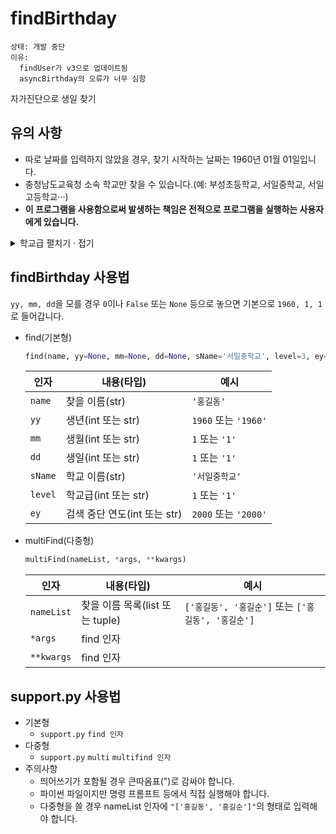 # findBirthday
```
상태: 개발 중단
이유:
  findUser가 v3으로 업데이트됨
  asyncBirthday의 오류가 너무 심함
```
자가진단으로 생일 찾기

## 유의 사항
 - 따로 날짜를 입력하지 않았을 경우, 찾기 시작하는 날짜는 1960년 01월 01일입니다.
 - 충청남도교육청 소속 학교만 찾을 수 있습니다.(예: 부성초등학교, 서일중학교, 서일고등학교···)
 - **이 프로그램을 사용함으로써 발생하는 책임은 전적으로 프로그램을 실행하는 사용자에게 있습니다.**
 <details markdown="1">
 <summary>학교급 펼치기 · 접기</summary>
  - 1: 유치원
  - 2: 초등학교
  - 3: 중학교
  - 4: 고등학교
  - 5: 특수학교
 </details>

## findBirthday 사용법
 `yy, mm, dd`을 모를 경우 `0`이나 `False` 또는 `None` 등으로 놓으면 기본으로 `1960, 1, 1`로 들어갑니다.

 - find(기본형)
    ```python
    find(name, yy=None, mm=None, dd=None, sName='서일중학교', level=3, ey=False)
    ```
    | 인자  | 내용(타입) | 예시 |
    | ----- | ---------- | ---- |
    | `name` | 찾을 이름(str) | `'홍길동'` |
    | `yy` | 생년(int 또는 str) | `1960` 또는 `'1960'` |
    | `mm` | 생월(int 또는 str) | `1` 또는 `'1'` |
    | `dd` | 생일(int 또는 str) | `1` 또는 `'1'` |
    | `sName` | 학교 이름(str) | `'서일중학교'` |
    | `level` | 학교급(int 또는 str) | `1` 또는 `'1'` |
    | `ey` | 검색 중단 연도(int 또는 str) | `2000` 또는 `'2000'` |

 - multiFind(다중형)
    ```python
    multiFind(nameList, *args, **kwargs)
    ```
    | 인자 | 내용(타입) | 예시 |
    | ---- | ---------- | ---- |
    | `nameList` | 찾을 이름 목록(list 또는 tuple) | `['홍길동', '홍길순']` 또는 `['홍길동', '홍길순']` |
    | `*args` | find 인자 |  |
    | `**kwargs` | find 인자 |  |

## support.py 사용법
 - 기본형
    - `support.py` `find 인자`
 - 다중형
    - `support.py` `multi` `multifind 인자`
 - 주의사항
    - 띄어쓰기가 포함될 경우 큰따옴표(")로 감싸야 합니다.
    - 파이썬 파일이지만 명령 프롬프트 등에서 직접 실행해야 합니다.
    - 다중형을 쓸 경우 nameList 인자에 `"['홍길동', '홍길순']"`의 형태로 입력해야 합니다. 